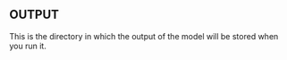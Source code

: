 OUTPUT
-------

This is the directory in which the output of the model will be stored when you run it.
